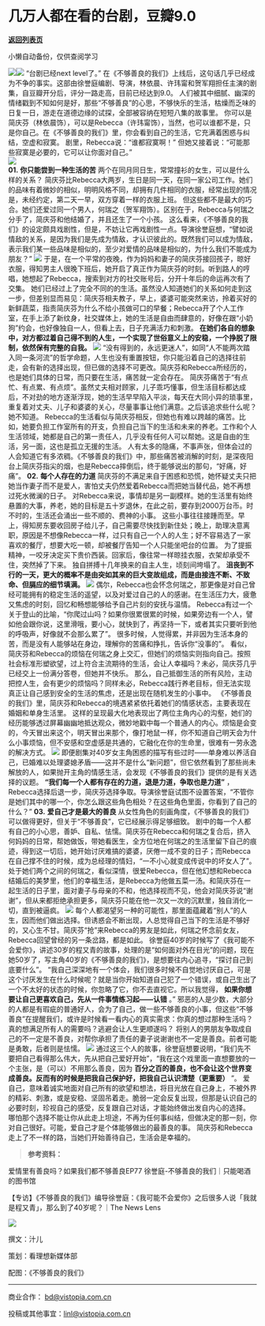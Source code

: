 # 几万人都在看的台剧，豆瓣9.0

[**返回列表页**](/gzh/看理想)

小懒自动备份，仅供查阅学习

![](https://mmbiz.qpic.cn/mmbiz_png/aP7vrTpXJxRA0ViaNRqia18YGj5LgX4VSibTFXfBlkXZakYUA8yBkEQYYmpmDmxH0IZyeY4oUcOiabiaj1PywxF6StQ/640?wx_fmt=png)![](https://mmbiz.qpic.cn/mmbiz_jpg/aP7vrTpXJxTBaKeeYZOPRUr01DvhLiccByA7lEOlVuTsc1pbeNcbfanJW4oOahictKsss0lKzS6IVx9X8Kg3ibnxg/640?wx_fmt=jpeg)
“台剧已经next level了。”
在《不够善良的我们》上线后，这句话几乎已经成为不争的事实。这部由徐誉庭编剧、导演，林依晨、许玮甯和贺军翔担任主演的剧集，自豆瓣开分后，评分一路走高，目前已经达到9.0。
人们被其中细腻、幽深的情绪戳到不知如何是好，那些“不够善良”的心思，不够快乐的生活，枯燥而乏味的日复一日，游走在道德边缘的试探，全部被容纳在短短八集的故事里。
你可以是简庆芬（林依晨饰），可以是Rebecca（许玮甯饰），当然，也可以谁都不是，只是你自己。在《不够善良的我们》里，你会看到自己的生活，它充满着困惑与纠结，空虚和寂寞。
剧里，Rebecca说：“谁都寂寞啊！” 但她又接着说：“可能那些寂寞是必要的，它可以让你面对自己。”  
![](https://mmbiz.qpic.cn/mmbiz_png/aP7vrTpXJxRA0ViaNRqia18YGj5LgX4VSibyicaNpfZMjSJFGHr85glQV0UvxPDGJ30TMHYUPnUHgbYyqpCwF83EGw/640?wx_fmt=png)  
 **01.** **你只能尝到一种生活的苦** 两个在同月同日生，常常撞衫的女生，可以是什么样的关系？
简庆芬比Rebecca大两岁，生日是同一天，在同一家公司工作。她们的品味有着微妙的相似，明明风格不同，却拥有几件相同的衣服，经常出现的情况是，未经约定，第二天一早，双方穿着一样的衣服上班。
但这些都不是最大的巧合。她们还爱过同一个男人，何瑞之（贺军翔饰）。区别在于，Rebecca与何瑞之分手了，简庆芬和他结婚了，并且还生了一个小孩。
这么看来，《不够善良的我们》的设定颇具戏剧性，但是，不妨让它再戏剧性一点。导演徐誉庭想，“譬如说情敌的关系，是因为我们是先成为情敌，才认识彼此的。既然我们可以成为情敌，表示我们某一些品味是相似的，至少对爱情的品味是相似的，为什么我们不能成为朋友？”
![](https://mmbiz.qpic.cn/mmbiz_jpg/aP7vrTpXJxTBaKeeYZOPRUr01DvhLiccBZIg3KJqSeUDiaM7eHTstqelLjrHvlAon6aJDVbUicRoI4mPNA7OuicdXQ/640?wx_fmt=jpeg)
于是，在一个平常的夜晚，作为妈妈和妻子的简庆芬接回孩子，晾好衣服，得知男主人很晚下班后，她开启了真正作为简庆芬的时刻。听到路人的哼唱，她想起了Rebecca，搜索到对方的社交账号后，分开十年后的命运再次有了交集。
她们已经过上了完全不同的的生活。虽然没人知道她们的关系如何走到这一步，但差别显而易见：简庆芬相夫教子，早上，婆婆可能突然来访，拎着买好的新鲜蔬菜，指责简庆芬为什么不给小孩做可口的早餐；Rebecca开了个人工作室，在手上添了新纹身，社交媒体上，她的生活是自由而肆意的，好像在跟“小奶狗”约会，也好像独自一人，但看上去，日子充满活力和刺激。
**在她们各自的想象中，对方都过着自己得不到的人生，一个实现了世俗意义上的安稳，一个挣脱了限制，依然保有完整的自我。**
![](https://mmbiz.qpic.cn/mmbiz_png/aP7vrTpXJxTBaKeeYZOPRUr01DvhLiccBrem1JAiabIlzllxFe2iaUCrFz1824JluiaygSDWnEhpiaqg6BA5skyZXNg/640?wx_fmt=png&from;=appmsg)
“没有得到的，永远更迷人”，如同“人不能两次踏入同一条河流”的哲学命题，人生也没有重置按钮，你只能沿着自己的选择往前走，会有新的选择出现，但已做的选择不可更改。简庆芬和Rebecca所经历的，也是她们具体的日常，而只要在生活，痛苦就一定会存在。
简庆芬痛苦于“有点忙、有点累、有点烦”。虽然丈夫相对顾家，儿子乖巧懂事，但生活目标都达成后，不对劲的地方逐渐浮现，她的生活早早陷入平淡，每天在大同小异的琐事里，重复着对丈夫、儿子和婆婆的关心，尽量事事让他们满意。之后该追求些什么呢？她不知道。
Rebecca的生活看似与简庆芬相反，但她也有难以跨越的痛苦。比如，她要负担工作室所有的开支，负担自己当下的生活和未来的养老。工作和个人生活领域，她都是自己的第一责任人，几乎没有任何人可以帮她。这是自由的生活，另一面，这也是孤立无援的生活。
人有太多的隐痛，不事声张，但体会过的人会知道它有多浓稠。《不够善良的我们》中，那些痛苦被消解的时刻，是深夜阳台上简庆芬指尖的烟，也是Rebecca摔倒后，终于能够说出的那句，“好痛，好痛”。
**02.** **每个人存在的力道**
简庆芬的不满足来自于困惑和恐慌，她怀疑丈夫只把她当作妻子而不是爱人，害怕丈夫仍然爱着Rebecca而把她当替代品，她不再想过死水微澜的日子。
对Rebecca来说，事情却是另一副模样。她的生活里有始终悬置的大事，养老，她的目标是五十岁退休，在此之前，要存到2000万台币。时不时的，生活还会涌出一些不顺的、费神的小事。
这些小事往往接踵而至。早上，得知房东要收回房子给儿子，自己需要尽快找到新住处；晚上，助理决意离职，原因是不想像Rebecca一样，过只有自己一个人的人生；好不容易选了一家喜欢的餐厅，想要大吃一顿，却被餐厅告知一个人只能坐吧台的位置。
为了提振精神，一咬牙决定买下贵价西装。回家后，像往常一样晾挂衣服，衣架却承受不住，突然掉了下来。 独自拼搏十几年换来的自主人生，顷刻间垮塌了。
**沮丧到不行的一天，更大的概率不是由突如其来的巨大变故组成，而是由接连不断、不致命、但膈应的细节填满。**
![](https://mmbiz.qpic.cn/mmbiz_jpg/aP7vrTpXJxTBaKeeYZOPRUr01DvhLiccBEgUD8pO2pxW8odqJCibCTaLObGAhYwXmN4QR2Vx0zl9diaegbfgO5Y2Q/640?wx_fmt=jpeg)
偶尔，Rebecca也会怀念何瑞之，那更像是对自己曾经可能拥有的稳定生活的遥望，以及对爱过自己的人的感谢。在生活压力大，疲惫又焦虑的时刻，回忆和畅想能够给予自己片刻的安抚与温情。
Rebecca有过一个关于登山的比喻，“你爬过山吗？如果你很累很累的时候，如果旁边有一个人，譬如他会跟你说，这里滑哦，要小心，就快到了，再坚持一下，或者其实只要听到他的呼吸声，好像就不会那么累了”。
很多时候，人觉得累，并非因为生活本身的苦，而是没有人能够站在身边，理解你的苦痛和挣扎，告诉你“没事的”。
看似，简庆芬和Rebecca的烦恼在何瑞之身上交汇，但她们的烦恼实则指向自己。按照社会标准形塑欲望，过上符合主流期待的生活，会让人幸福吗？未必，简庆芬几乎已经交上一份满分答卷，但她并不快乐。
那么，自己抵御生活的所有风险，主动把控人生，会有更少的烦恼吗？同样未必，Rebecca践行养老目标，但无法实现真正让自己感到安全的生活的焦虑，还是出现在随机发生的小事中。
《不够善良的我们》里，简庆芬和Rebecca的境遇紧紧依托着她们的情感状态，主要表现在婚姻和单身生活里。
这样的呈现最大化地表现出了两位主角内心的沟壑，她们的经历能够透过屏幕幽幽地抵达观众，微妙地戳中每一个普通人的内心。烦恼是会变的，今天冒出来这个，明天冒出来那个，像打地鼠一样，你不知道自己明天会为什么小事烦恼，但不安感和空虚感是共通的，它融化在你的生命里，很难有一劳永逸的解决方式。
![](https://mmbiz.qpic.cn/mmbiz_jpg/aP7vrTpXJxTBaKeeYZOPRUr01DvhLiccBKPu2SfjYbsD0UdSdpmHVDUbgPM4heMtA7VnicqBlaI5w0zVpCvoqIsg/640?wx_fmt=jpeg)
即便剧集对40岁女主角困惑的描写有些过时——单身难以养活自己，已婚难以处理婆媳矛盾——这并不是什么“新问题”，但它依然看到了那些尚未解放的人，如果抛开主角的情感生活，会发现《不够善良的我们》提供的是有关选择的议题。
**“我们每一个人都有存在的力道，退是力道，争取也是力道”**
，Rebecca选择后退一步，简庆芬选择争取。导演徐誉庭试图不设置答案，“不管你是她们其中的哪一个，你怎么跟这些角色相处？在这些角色里面，你看到了自己的什么？”
**03.** **爱自己才是最大的善良** 从女性角色的刻画角度，《不够善良的我们》可以做得更好，但关于“不够善良”，它已经展示得足够细致。
剧中的每一个人都有自己的小心思，善妒、自私、怯懦。简庆芬在Rebecca和何瑞之复合后，挤入何妈妈的日常，帮她做饭，带她看医生，全方位地在何瑞之的生活里留下自己的痕迹，得到这一切后，她开始讨厌难搞的婆婆，厌倦一成不变的日子；而Rebecca在自己撑不住的时候，成为总经理的情妇，“一不小心就变成传说中的坏女人了”。
处于她们两个之间的何瑞之，看似深情，很爱Rebecca，但在他幻想和Rebecca结婚后的美梦里，他们的幸福生活，是Rebecca为他做五菜一汤。和简庆芬在一起生活的日子里，面对妻子与母亲的不和，他选择视而不见，他会对简庆芬说“谢谢”，但从来都拒绝承担更多，简庆芬只能在他一次又一次的沉默里，独自消化一切，直到被逼疯。
![](https://mmbiz.qpic.cn/mmbiz_jpg/aP7vrTpXJxTBaKeeYZOPRUr01DvhLiccBxiaSTf1EzcsMw94ah8GTOVTT6XJyNF6ibX5H0tI7cJ18wghrEVT525Lg/640?wx_fmt=jpeg)
每个人都渴望另一种的可能性，那里面蕴藏着“别人”的人生，因而他们做出选择。但诱惑会不断出现，人总觉得自己当下的生活是不够好的，又心生不甘。简庆芬“抢”来Rebecca的男友是如此，何瑞之怀念前女友，Rebecca回望曾经的另一条岔路，都是如此。
徐誉庭40岁的时候写了《我可能不会爱你》，讲述30岁的程又青的故事，处理的是“如何面对外在目光”的问题，现在她50岁了，写主角40岁的《不够善良的我们》，是想要往内心追寻，“探讨自己到底要什么”。
“我自己深深地有一个体会，我们很多时候不自觉地讨厌自己，可是这个讨厌发生在什么时候呢？就是当你开始知道自己犯了一个错误，或自己生出了一个不太好的状态的时候，你忽略了它，你不去直视它。所以我觉得，
**如果你想要让自己更喜欢自己，先从一件事情练习起——认错** 。”
邪恶的人是少数，大部分的人都是有瑕疵的普通好人，会为了自己，做一些不够善良的小事，但这些“不够善良”在提醒我们，或许是时候看一看内心的真实需求：你真的想过那种生活吗？真的想满足所有人的需要吗？逃避会让人生更顺遂吗？
将别人的男朋友争取成自己的不一定是不善良，对帮你承担了责任的妻子说谢谢也不一定是善良。前者可能是勇敢，后者则是怯懦。
![](https://mmbiz.qpic.cn/mmbiz_jpg/aP7vrTpXJxTBaKeeYZOPRUr01DvhLiccBmsadCUmKzdzxfgXKib8ib9HiaeknfLCDqqko0JC1Sibazl5mF8FicahyJww/640?wx_fmt=jpeg)
通过这三个人的故事，徐誉庭想要说明，“我们先不要把自己看得那么伟大，先从把自己爱好开始”，“我在这个戏里面一直想要放的一个主张，是（可以）不用那么善良，因为
**百分之百的善良，也不会让这个世界变成善良。反而有的时候是把我自己保护好，把我自己认识清楚（更重要）** ”。
爱自己，意味着诚实地面对自己所有的欲望和想法，将目光放在自己身上，不被外界的精彩、刺激，或是安稳、坚固吊着走。脆弱一定会反复出现，但那是认识自己的必要时刻，珍视自己的感受，反复跟自己对话，才能始终做出发自内心的选择。
哪怕那个选择不能让你从此走上坦途，不再为任何事纠结，但做决定的那一刻，你对自己很好。可能，爱自己才是个体能够做出的最善良的事。
简庆芬和Rebecca走上了不一样的路，当她们开始善待自己，生活会是幸福的。  

>  **参考资料：**

  

爱情里有善良吗？如果我们都不够善良EP77 徐誉庭-不够善良的我们｜只能喝酒的图书馆

【专访】《不够善良的我们》编导徐誉庭：《我可能不会爱你》之后很多人说「我就是程又青」，那么到了40岁呢？｜The News Lens

  

![](https://mmbiz.qpic.cn/mmbiz_png/aP7vrTpXJxRA0ViaNRqia18YGj5LgX4VSibCtkY28xLiaOEanibJrx7E0bWiaH8tRc0WkaCZ35VoiabPsr0urCBdAzT9Q/640?wx_fmt=png&wxfrom;=5&wx;_lazy=1&wx;_co=1&tp;=wxpic)

  

撰文：汁儿

策划：看理想新媒体部

配图：《不够善良的我们》

 ****

商业合作： bd@vistopia.com.cn  

投稿或其他事宜：linl@vistopia.com.cn

